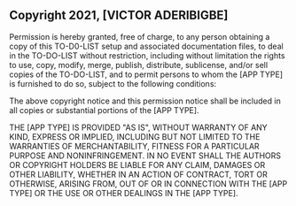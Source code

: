 ## Copyright 2021, [VICTOR ADERIBIGBE]

Permission is hereby granted, free of charge, to any person obtaining a copy of this TO-D0-LIST setup and associated documentation files, to deal in the TO-DO-LIST without restriction, including without limitation the rights to use, copy, modify, merge, publish, distribute, sublicense, and/or sell copies of the TO-DO-LIST, and to permit persons to whom the [APP TYPE] is furnished to do so, subject to the following conditions:

The above copyright notice and this permission notice shall be included in all copies or substantial portions of the [APP TYPE].

THE [APP TYPE] IS PROVIDED "AS IS", WITHOUT WARRANTY OF ANY KIND, EXPRESS OR IMPLIED, INCLUDING BUT NOT LIMITED TO THE WARRANTIES OF MERCHANTABILITY, FITNESS FOR A PARTICULAR PURPOSE AND NONINFRINGEMENT. IN NO EVENT SHALL THE AUTHORS OR COPYRIGHT HOLDERS BE LIABLE FOR ANY CLAIM, DAMAGES OR OTHER LIABILITY, WHETHER IN AN ACTION OF CONTRACT, TORT OR OTHERWISE, ARISING FROM, OUT OF OR IN CONNECTION WITH THE [APP TYPE] OR THE USE OR OTHER DEALINGS IN THE [APP TYPE].